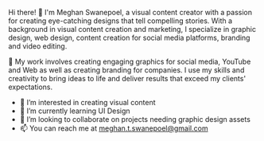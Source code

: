 Hi there! 👋
I'm Meghan Swanepoel, a visual content creator with a passion for creating eye-catching designs that tell compelling stories. With a background in visual content creation and marketing, I specialize in graphic design, web design, content creation for social media platforms, branding and video editing.

🎨 My work involves creating engaging graphics for social media, YouTube and Web as well as creating branding for companies. I use my skills and creativity to bring ideas to life and deliver results that exceed my clients' expectations.
- 👀 I’m interested in creating visual content 
- 🌱 I’m currently learning UI Design
- 💞️ I’m looking to collaborate on projects needing graphic design assets
- 📫 You can reach me at meghan.t.swanepoel@gmail.com

<!---
MegsSwanepoel/MegsSwanepoel is a ✨ special ✨ repository because its `README.md` (this file) appears on your GitHub profile.
You can click the Preview link to take a look at your changes.
--->
